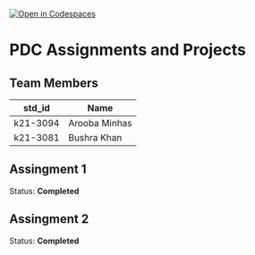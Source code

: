 [![Open in Codespaces](https://classroom.github.com/assets/launch-codespace-7f7980b617ed060a017424585567c406b6ee15c891e84e1186181d67ecf80aa0.svg)](https://classroom.github.com/open-in-codespaces?assignment_repo_id=14262192)
# PDC Assignments and Projects
## Team Members
|std_id|Name|
|--------|-|
|k21-3094|Arooba Minhas|
|k21-3081|Bushra Khan|

## Assingment 1 ##
Status: **Completed**

## Assingment 2 ##
Status: **Completed**


